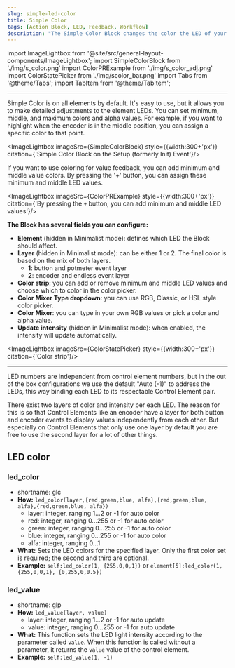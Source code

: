 ```yaml
---
slug: simple-led-color
title: Simple Color
tags: [Action Block, LED, Feedback, Workflow]
description: "The Simple Color Block changes the color the LED of your elemnt."
---
```


import ImageLightbox from '@site/src/general-layout-components/ImageLightbox';
import SimpleColorBlock from './img/s_color.png'
import ColorPRExample from './img/s_color_adj.png'
import ColorStatePicker from './img/scolor_bar.png'
import Tabs from '@theme/Tabs';
import TabItem from '@theme/TabItem';

---

<Tabs queryString="tab">
  <TabItem value="About LED Color" label="About LED Color" default>

Simple Color is on all elements by default. It's easy to use, but it allows you to make detailed adjustments to the element LEDs. You can set minimum, middle, and maximum colors and alpha values. For example, if you want to highlight when the encoder is in the middle position, you can assign a specific color to that point.

<ImageLightbox imageSrc={SimpleColorBlock} style={{width:300+'px'}} citation={'Simple Color Block on the Setup (formerly Init) Event'}/>

If you want to use coloring for value feedback, you can add minimum and middle value colors. By pressing the '+' button, you can assign these minimum and middle LED values.

<ImageLightbox imageSrc={ColorPRExample} style={{width:300+'px'}} citation={'By pressing the `+` button, you can add minimum and middle LED values'}/>

**The Block has several fields you can configure:**

- **Element** (hidden in Minimalist mode): defines which LED the Block should affect.
- **Layer** (hidden in Minimalist mode): can be either 1 or 2. The final color is based on the mix of both layers.
  - **1**: button and potmeter event layer
  - **2**: encoder and endless event layer
- **Color strip**: you can add or remove minimum and middle LED values and choose which to color in the color picker.
- **Color Mixer Type dropdown**: you can use RGB, Classic, or HSL style color picker.
- **Color Mixer**: you can type in your own RGB values or pick a color and alpha value.
- **Update intensity** (hidden in Minimalist mode): when enabled, the intensity will update automatically.

<ImageLightbox imageSrc={ColorStatePicker} style={{width:300+'px'}} citation={'Color strip'}/>

---

LED numbers are independent from control element numbers, but in the out of the box configurations we use the default "Auto (-1)" to address the LEDs, this way binding each LED to its respectable Control Element pair.

There exist two layers of color and intensity per each LED. The reason for this is so that Control Elements like an encoder have a layer for both button and encoder events to display values independently from each other. But especially on Control Elements that only use one layer by default you are free to use the second layer for a lot of other things.

</TabItem>
  <TabItem value="Reference Manual Entry" label="Reference Manual Entry">

## LED color

### led_color
- shortname: glc
- **How:** `led_color(layer,{red,green,blue, alfa},{red,green,blue, alfa},{red,green,blue, alfa})`
  - layer: integer, ranging 1...2 or -1 for auto color
  - red: integer, ranging 0...255 or -1 for auto color
  - green: integer, ranging 0...255 or -1 for auto color
  - blue: integer, ranging 0...255 or -1 for auto color
  - alfa: integer, ranging 0...1
- **What:** Sets the LED colors for the specified layer. Only the first color set is required; the second and third are optional.
- **Example:** `self:led_color(1, {255,0,0,1})` or `element[5]:led_color(1, {255,0,0,1}, {0,255,0,0.5})`

### led_value

- shortname: glp
- **How:** `led_value(layer, value)`
  - layer: integer, ranging 1...2 or -1 for auto update
  - value: integer, ranging 0...255 or -1 for auto update
- **What:** This function sets the LED light intensity according to the parameter called `value`. When this function is called without a parameter, it returns the `value` value of the control element.
- **Example:** `self:led_value(1, -1)`



</TabItem>
</Tabs>